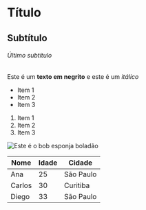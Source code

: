 # Título
## Subtítulo
###### Último subtítulo

Este é um **texto em negrito** e este é um _itálico_

- Item 1
- Item 2
- Item 3

1. Item 1
2. Item 2
3. Item 3

![Este é o bob esponja boladão](https://i.ytimg.com/vi/mpzFk5OToLw/maxresdefault.jpg)

| Nome   | Idade | Cidade     |
|--------|-------|------------|
| Ana    | 25    | São Paulo  |
| Carlos | 30    | Curitiba   |
| Diego | 33    | São Paulo   |